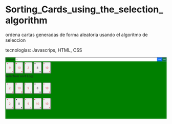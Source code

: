 # Sorting_Cards_using_the_selection_algorithm

ordena cartas generadas de forma aleatoria usando el algoritmo de seleccion

tecnologías: Javascrips, HTML, CSS 

![alt text](https://github.com/Ninewinger/Sorting_Cards_using_the_selection_algorithm/blob/master/asd.jpg?raw=true)

